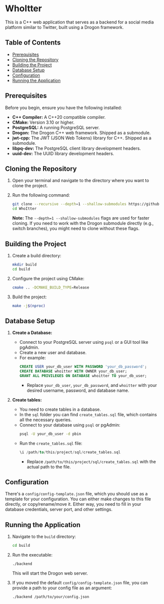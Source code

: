 # WhoItter

This is a C++ web application that serves as a backend for a social media platform similar to Twitter, built using a Drogon framework.

## Table of Contents

- [Prerequisites](#prerequisites)
- [Cloning the Repository](#cloning-the-repository)
- [Building the Project](#building-the-project)
- [Database Setup](#database-setup)
- [Configuration](#configuration)
- [Running the Application](#running-the-application)

## Prerequisites

Before you begin, ensure you have the following installed:

- **C++ Compiler:** A C++20 compatible compiler.
- **CMake:** Version 3.10 or higher.
- **PostgreSQL:** A running PostgreSQL server.
- **Drogon:** The Drogon C++ web framework. Shipped as a submodule.
- **jwt-cpp:** The JWT (JSON Web Tokens) library for C++. Shipped as a submodule.
- **libpq-dev:** The PostgreSQL client library development headers.
- **uuid-dev:** The UUID library development headers.

## Cloning the Repository

1. Open your terminal and navigate to the directory where you want to clone the project.
2. Run the following command:

    ```bash
    git clone --recursive --depth=1 --shallow-submodules https://github.com/1Kuso4ek1/WhoItter.git
    cd WhoItter
    ```

    **Note:** The `--depth=1 --shallow-submodules` flags are used for faster cloning. If you need to work with the Drogon submodule directly (e.g., switch branches), you might need to clone without these flags.

## Building the Project

1. Create a build directory:

    ```bash
    mkdir build
    cd build
    ```

2. Configure the project using CMake:

    ```bash
    cmake .. -DCMAKE_BUILD_TYPE=Release
    ```

3. Build the project:

    ```bash
    make -j$(nproc)
    ```

## Database Setup

1. **Create a Database:**
   - Connect to your PostgreSQL server using `psql` or a GUI tool like pgAdmin.
   - Create a new user and database.
   - For example:
       ```sql
       CREATE USER your_db_user WITH PASSWORD 'your_db_password';
       CREATE DATABASE whoitter WITH OWNER your_db_user;
       GRANT ALL PRIVILEGES ON DATABASE whoitter TO your_db_user;
       ```
      - Replace `your_db_user`, `your_db_password`, and `whoitter` with your desired username, password, and database name.

2. **Create tables:**
   - You need to create tables in a database.
   - In the `sql` folder you can find `create_tables.sql` file, which contains all the necessary queries.
   - Connect to your database using `psql` or pgAdmin:
       ```bash
       psql -U your_db_user -d pbin
       ```
   - Run the `create_tables.sql` file:
       ```sql
       \i /path/to/this/project/sql/create_tables.sql
       ```
      - Replace `/path/to/this/project/sql/create_tables.sql` with the actual path to the file.

## Configuration

There's a `config/config-template.json` file, which you should use as a template for your configuration. You can either make changes to this file directly, or copy/rename/move it. Either way, you need to fill in your database credentials, server port, and other settings.

## Running the Application

1. Navigate to the `build` directory:

    ```bash
    cd build
    ```

2. Run the executable:

    ```bash
    ./backend
    ```

    This will start the Drogon web server.

3. If you moved the default `config/config-template.json` file, you can provide a path to your config file as an argument:

    ```bash
    ./backend /path/to/your/config.json
    ```
